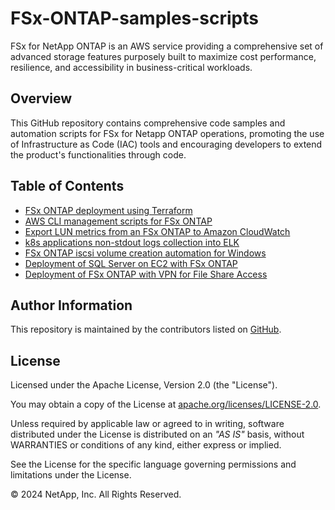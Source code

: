 # FSx-ONTAP-samples-scripts

FSx for NetApp ONTAP is an AWS service providing a comprehensive set of advanced storage features purposely built to maximize cost performance, resilience, and accessibility in business-critical workloads.

## Overview

This GitHub repository contains comprehensive code samples and automation scripts for FSx for Netapp ONTAP operations, promoting the use of Infrastructure as Code (IAC) tools and encouraging developers to extend the product's functionalities through code.

## Table of Contents

- [FSx ONTAP deployment using Terraform](/Terraform/deploy-fsx-ontap)
- [AWS CLI management scripts for FSx ONTAP](/fsx-ontap-aws-cli-scripts)
- [Export LUN metrics from an FSx ONTAP to Amazon CloudWatch](/Monitoring/LUN-monitoring)
- [k8s applications non-stdout logs collection into ELK](/Solutions/EKS-logs-to-ELK)
- [FSx ONTAP iscsi volume creation automation for Windows](/iscsi-vol-create&mount)
- [Deployment of SQL Server on EC2 with FSx ONTAP](/Terraform/deploy-fsx-ontap-sqlserver)
- [Deployment of FSx ONTAP with VPN for File Share Access](/Terraform/deploy-fsx-ontap-fileshare-access)

## Author Information

This repository is maintained by the contributors listed on [GitHub](https://github.com/NetApp/FSx-ONTAP-samples-scripts/graphs/contributors).

## License

Licensed under the Apache License, Version 2.0 (the "License").

You may obtain a copy of the License at [apache.org/licenses/LICENSE-2.0](http://www.apache.org/licenses/LICENSE-2.0).

Unless required by applicable law or agreed to in writing, software distributed under the License is distributed on an _"AS IS"_ basis, without WARRANTIES or conditions of any kind, either express or implied.

See the License for the specific language governing permissions and limitations under the License.

© 2024 NetApp, Inc. All Rights Reserved.
